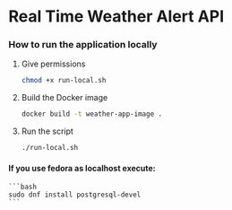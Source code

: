 # Real Time Weather Alert API

### How to run the application locally

1. Give permissions
    ```bash
    chmod +x run-local.sh
    ```

2. Build the Docker image
    ```bash
    docker build -t weather-app-image .
    ``` 

3. Run the script
    ```bash
    ./run-local.sh
    ```

#### If you use fedora as localhost execute:
    ```bash
    sudo dnf install postgresql-devel
    ```

